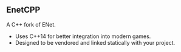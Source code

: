 EnetCPP
------
A C++ fork of ENet.

- Uses C++14 for better integration into modern games.
- Designed to be vendored and linked statically with your project.
